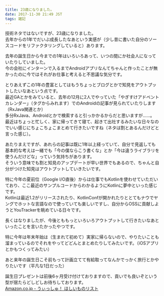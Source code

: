```yaml
---
title: 23歳になりました。
date: 2017-11-30 21:49 JST
tags: 雑記
---
```


技術ネタではないですが、23歳になりました。  
去年からの1年でだいぶ成長したなあという実感が（少し昔に書いた自分のソースコードをリファクタリングしていると）あります。  
  
去年の誕生日から今までの1年はいろいろあって、いつの間にか社会人になっていたりしていました。  
今の会社にインターンで入るまでAndroidアプリなんてちゃんと作ったことが無かったのに今ではそれがお仕事と考えると不思議な気分です。  
  
とりあえずこの1年の豊富としてはもうちょっとブログとかで知見をアウトプットしたいなあという点です。  
最近GAとかをみていると、去年の12月に2人でやっていた「やぎすけアドベントカレンダー」（タグからみれます）でのAndroidの記事が見られていたりします（RxJava関連とか）  
多分RxJava、Androidとかで検索すると引っかかるからだと思いますが……。  
最近はちょっと忙しく、家に帰ってきて寝て、起きて出社するみたいな日々なのでいい感じにちょこちょこまとめて行きたいですね（ネタは割とあるんだけどと言った感じ）。
  
あたりまえですが、あれらの記事は既に1年以上経っていて、自分で見返しても基本的な考えは一緒でも「今の僕ならこう書くな」とか「今は違うライブラリを使うんだけどな」っていう気持ちがあります。  
そういう意味でも割と知見のアップデートが早い世界でもあるので、ちゃんと自分がつけた知見はアウトプットしていきたいです。  
  
特に今年の夏前位（Google I/O直後）からは仕事でもKotlinを使わせていただいており、ここ最近のサンプルコードからわかるようにKotlinに夢中といった感じです。  
Kotlinは最近1.2がリリースされたり、KotlinConfが開かれたりととてもナウでヤングでホットな言語なので使っていても楽しいですし、自分からOSSに貢献しようとYouTrackerを眺めている日々です。
  
長くはなりましたが、今後とももっといろいろアウトプットして行きたいなあといったことを言いたかったやつです。  

特に今年は年末年始は（生まれて初めて）実家に帰らないので、やりたいことも溜まっているのでそれをやってどどんとまとめたりしてみたいです。（iOSアプリとかもつくってみたい）
  
あと来年の誕生日こそ前もって計画立てて有給取ってなんかでっかく旅行とかやりたいです（平凡な1日だった）  
  
誕生日プレゼントは前後6ヶ月受け付けておりますので、貢いでも良いぞという型が居たらどしどしお待ちしております。  
[Amazon.co.jp - うぃっしゅ！ ほしいものリスト](http://www.amazon.co.jp/registry/wishlist/FABC0D487YSI/ref=cm_sw_r_tw)

